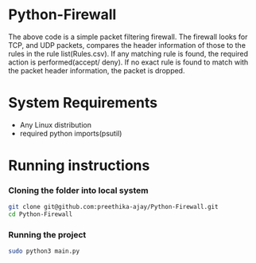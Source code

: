 # Python-Firewall
The above code is a simple packet filtering firewall. The firewall looks for TCP, and UDP packets, compares the header information of those to the rules in the rule list(Rules.csv). If any matching rule is found, the required action is performed(accept/ deny). If no exact rule is found to match with the packet header information, the packet is dropped. 

# System Requirements  
- Any Linux distribution
- required python imports(psutil)  

# Running instructions  
### Cloning the folder into local system
```sh
git clone git@github.com:preethika-ajay/Python-Firewall.git
cd Python-Firewall
```  

### Running the project  
```sh
sudo python3 main.py
```
